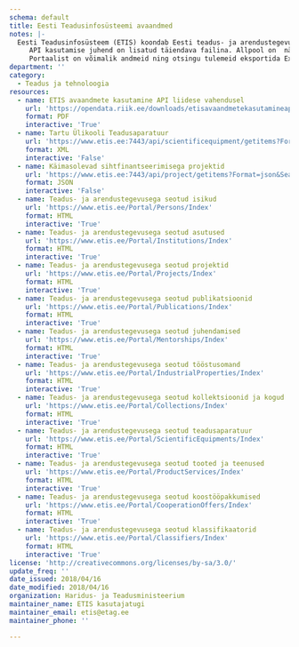 ```yaml
---
schema: default
title: Eesti Teadusinfosüsteemi avaandmed
notes: |-
  Eesti Teadusinfosüsteem (ETIS) koondab Eesti teadus- ja arendustegevusega seotud andmeid. Kõige vanemad andmed on aastast 2006. Kõik ETISe avalikud andmed on kättesaadavad portaalist ja API kaudu (väljundformaadid XML, JSON).
     API kasutamise juhend on lisatud täiendava failina. Allpool on  näitena lisatud API kasutamise juhendi abil  koostatud Tartu Ülikooli teadusaparatuuri ja käimasolevate sihtfinatseeringuga projektide andmehulgad.
     Portaalist on võimalik andmeid ning otsingu tulemeid eksportida Excelisse ja CSV, XML formaati.
department: ''
category:
  - Teadus ja tehnoloogia
resources:
  - name: ETIS avaandmete kasutamine API liidese vahendusel
    url: 'https://opendata.riik.ee/downloads/etisavaandmetekasutamineapiliidesevahendusel.pdf'
    format: PDF
    interactive: 'True'
  - name: Tartu Ülikooli Teadusaparatuur
    url: 'https://www.etis.ee:7443/api/scientificequipment/getitems?Format=xml&SearchType=3&Take=5&Skip=0&InstitutionRegNo=74001073'
    format: XML
    interactive: 'False'
  - name: Käimasolevad sihtfinantseerimisega projektid
    url: 'https://www.etis.ee:7443/api/project/getitems?Format=json&SearchType=3&Take=5&Skip=0&ProgrammeName=Sihtfinantseerimine&ProjectStatus=2'
    format: JSON
    interactive: 'False'
  - name: Teadus- ja arendustegevusega seotud isikud
    url: 'https://www.etis.ee/Portal/Persons/Index'
    format: HTML
    interactive: 'True'
  - name: Teadus- ja arendustegevusega seotud asutused
    url: 'https://www.etis.ee/Portal/Institutions/Index'
    format: HTML
    interactive: 'True'
  - name: Teadus- ja arendustegevusega seotud projektid
    url: 'https://www.etis.ee/Portal/Projects/Index'
    format: HTML
    interactive: 'True'
  - name: Teadus- ja arendustegevusega seotud publikatsioonid
    url: 'https://www.etis.ee/Portal/Publications/Index'
    format: HTML
    interactive: 'True'
  - name: Teadus- ja arendustegevusega seotud juhendamised
    url: 'https://www.etis.ee/Portal/Mentorships/Index'
    format: HTML
    interactive: 'True'
  - name: Teadus- ja arendustegevusega seotud tööstusomand
    url: 'https://www.etis.ee/Portal/IndustrialProperties/Index'
    format: HTML
    interactive: 'True'
  - name: Teadus- ja arendustegevusega seotud kollektsioonid ja kogud
    url: 'https://www.etis.ee/Portal/Collections/Index'
    format: HTML
    interactive: 'True'
  - name: Teadus- ja arendustegevusega seotud teadusaparatuur
    url: 'https://www.etis.ee/Portal/ScientificEquipments/Index'
    format: HTML
    interactive: 'True'
  - name: Teadus- ja arendustegevusega seotud tooted ja teenused
    url: 'https://www.etis.ee/Portal/ProductServices/Index'
    format: HTML
    interactive: 'True'
  - name: Teadus- ja arendustegevusega seotud koostööpakkumised
    url: 'https://www.etis.ee/Portal/CooperationOffers/Index'
    format: HTML
    interactive: 'True'
  - name: Teadus- ja arendustegevusega seotud klassifikaatorid
    url: 'https://www.etis.ee/Portal/Classifiers/Index'
    format: HTML
    interactive: 'True'
license: 'http://creativecommons.org/licenses/by-sa/3.0/'
update_freq: ''
date_issued: 2018/04/16
date_modified: 2018/04/16
organization: Haridus- ja Teadusministeerium
maintainer_name: ETIS kasutajatugi
maintainer_email: etis@etag.ee
maintainer_phone: ''

---
```

